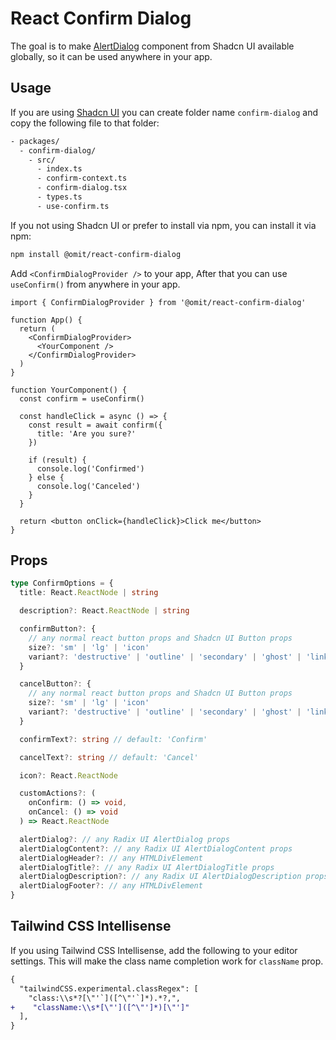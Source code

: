# React Confirm Dialog

The goal is to make [AlertDialog](https://ui.shadcn.com/docs/components/alert-dialog) component from Shadcn UI available globally, so it can be used anywhere in your app.

## Usage

If you are using [Shadcn UI](https://ui.shadcn.com) you can create folder name `confirm-dialog` and copy the following file to that folder:

```bash
- packages/
  - confirm-dialog/
    - src/
      - index.ts
      - confirm-context.ts
      - confirm-dialog.tsx
      - types.ts
      - use-confirm.ts
```

If you not using Shadcn UI or prefer to install via npm, you can install it via npm:

```bash
npm install @omit/react-confirm-dialog
```

Add `<ConfirmDialogProvider />` to your app, After that you can use `useConfirm()` from anywhere in your app.

```tsx
import { ConfirmDialogProvider } from '@omit/react-confirm-dialog'

function App() {
  return (
    <ConfirmDialogProvider>
      <YourComponent />
    </ConfirmDialogProvider>
  )
}

function YourComponent() {
  const confirm = useConfirm()

  const handleClick = async () => {
    const result = await confirm({
      title: 'Are you sure?'
    })

    if (result) {
      console.log('Confirmed')
    } else {
      console.log('Canceled')
    }
  }

  return <button onClick={handleClick}>Click me</button>
}
```

## Props

```ts
type ConfirmOptions = {
  title: React.ReactNode | string

  description?: React.ReactNode | string

  confirmButton?: {
    // any normal react button props and Shadcn UI Button props
    size?: 'sm' | 'lg' | 'icon'
    variant?: 'destructive' | 'outline' | 'secondary' | 'ghost' | 'link'
  }

  cancelButton?: {
    // any normal react button props and Shadcn UI Button props
    size?: 'sm' | 'lg' | 'icon'
    variant?: 'destructive' | 'outline' | 'secondary' | 'ghost' | 'link'
  }

  confirmText?: string // default: 'Confirm'

  cancelText?: string // default: 'Cancel'

  icon?: React.ReactNode

  customActions?: (
    onConfirm: () => void,
    onCancel: () => void
  ) => React.ReactNode

  alertDialog?: // any Radix UI AlertDialog props
  alertDialogContent?: // any Radix UI AlertDialogContent props
  alertDialogHeader?: // any HTMLDivElement
  alertDialogTitle?: // any Radix UI AlertDialogTitle props
  alertDialogDescription?: // any Radix UI AlertDialogDescription props
  alertDialogFooter?: // any HTMLDivElement
}
```

## Tailwind CSS Intellisense

If you using Tailwind CSS Intellisense, add the following to your editor settings. This will make the class name completion work for `className` prop.

```diff
{
  "tailwindCSS.experimental.classRegex": [
    "class:\\s*?[\"'`]([^\"'`]*).*?,",
+    "className:\\s*[\"']([^\"']*)[\"']"
  ],
}
```
